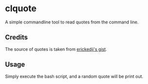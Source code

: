 clquote
=======
A simple commandline tool to read quotes from the command line.

Credits
-------
The source of quotes is taken from [erickedji's gist](https://gist.github.com/erickedji/68802).

Usage
-----
Simply execute the bash script, and a random quote will be print out.
